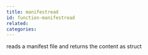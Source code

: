 ```yaml
---
title: manifestread
id: function-manifestread
related:
categories:
---
```


reads a manifest file and returns the content as struct